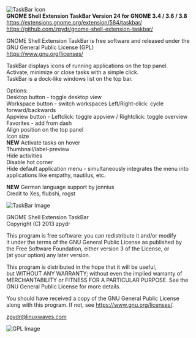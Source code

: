 ![TaskBar Icon](https://extensions.gnome.org/static/extension-data/icons/icon_584.png)          
**GNOME Shell Extension TaskBar Version 24 for GNOME 3.4 / 3.6 / 3.8**  
https://extensions.gnome.org/extension/584/taskbar/             
https://github.com/zpydr/gnome-shell-extension-taskbar/         
        
GNOME Shell Extension TaskBar is free software and released under the GNU General Public License (GPL)          
https://www.gnu.org/licenses/

TaskBar displays icons of running applications on the top panel.        
Activate, minimize or close tasks with a simple click.          
TaskBar is a dock-like windows list on the top bar.

Options:                        
Desktop button - toggle desktop view                            
Workspace button - switch workspaces Left/Right-click: cycle forward/backwards                   
Appview button - Leftclick: toggle appview / Rightclick: toggle overview                      
Favorites - add from dash       
Align position on the top panel                                 
Icon size               
**NEW** Activate tasks on hover              
Thumbnail/label-preview         
Hide activities                 
Disable hot corner              
Hide default application menu - simultaneously integrates the menu into                         
applications like empathy, nautilus, etc.   
        
**NEW** German language support by jonnius    
Credit to Xes, flubshi, rogst   
        
![TaskBar Image](https://extensions.gnome.org/static/extension-data/screenshots/screenshot_584_12.png)
        
GNOME Shell Extension TaskBar           
Copyright (C) 2013 zpydr             
                
This program is free software: you can redistribute it and/or modify            
it under the terms of the GNU General Public License as published by            
the Free Software Foundation, either version 3 of the License, or               
(at your option) any later version.             
                
This program is distributed in the hope that it will be useful,         
but WITHOUT ANY WARRANTY; without even the implied warranty of          
MERCHANTABILITY or FITNESS FOR A PARTICULAR PURPOSE. See the            
GNU General Public License for more details.            
                
You should have received a copy of the GNU General Public License               
along with this program. If not, see https://www.gnu.org/licenses/.              
                
zpydr@linuxwaves.com            
                
![GPL Image](https://www.gnu.org/graphics/gplv3-127x51.png)
